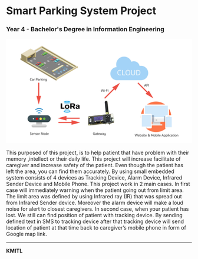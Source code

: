 # Smart Parking System Project

### Year 4 - Bachelor's Degree in Information Engineering ###


![SMPS](system.jpg)
    
   This purposed of this project, is to help patient that have problem with  their memory ,intellect or their daily life. This project 
will increase facilitate of caregiver and increase safety of the patient. Even though the patient has left the area, you can find them accurately. By using small embedded system  consists of 4 devices as Tracking Device, Alarm Device, Infrared Sender Device and Mobile Phone. This project work in 2 main cases. In first case will immediately warning when the patient going out from limit area. The limit area was defined by using Infrared ray (IR) that was spread out from Infrared Sender device. Moreover the alarm device will make a loud noise for alert to closest caregivers. In second case, when your patient has lost. We still can find position of patient with tracking device. By sending defined text in SMS to tracking device after that tracking device will send location of patient at that time back to caregiver’s mobile phone in form of  Google map link.

---
**KMITL**
